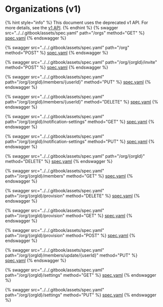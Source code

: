 # Organizations (v1)

{% hint style="info" %}
This document uses the deprecated v1 API. For more details, see the [v1 API](../v1-api-deprecated/).
{% endhint %}
{% swagger src="../../.gitbook/assets/spec.yaml" path="/orgs" method="GET" %}
[spec.yaml](../../.gitbook/assets/spec.yaml)
{% endswagger %}

{% swagger src="../../.gitbook/assets/spec.yaml" path="/org" method="POST" %}
[spec.yaml](../../.gitbook/assets/spec.yaml)
{% endswagger %}

{% swagger src="../../.gitbook/assets/spec.yaml" path="/org/{orgId}/invite" method="POST" %}
[spec.yaml](../../.gitbook/assets/spec.yaml)
{% endswagger %}

{% swagger src="../../.gitbook/assets/spec.yaml" path="/org/{orgId}/members/{userId}" method="PUT" %}
[spec.yaml](../../.gitbook/assets/spec.yaml)
{% endswagger %}

{% swagger src="../../.gitbook/assets/spec.yaml" path="/org/{orgId}/members/{userId}" method="DELETE" %}
[spec.yaml](../../.gitbook/assets/spec.yaml)
{% endswagger %}

{% swagger src="../../.gitbook/assets/spec.yaml" path="/org/{orgId}/notification-settings" method="GET" %}
[spec.yaml](../../.gitbook/assets/spec.yaml)
{% endswagger %}

{% swagger src="../../.gitbook/assets/spec.yaml" path="/org/{orgId}/notification-settings" method="PUT" %}
[spec.yaml](../../.gitbook/assets/spec.yaml)
{% endswagger %}

{% swagger src="../../.gitbook/assets/spec.yaml" path="/org/{orgId}" method="DELETE" %}
[spec.yaml](../../.gitbook/assets/spec.yaml)
{% endswagger %}

{% swagger src="../../.gitbook/assets/spec.yaml" path="/org/{orgId}/members" method="GET" %}
[spec.yaml](../../.gitbook/assets/spec.yaml)
{% endswagger %}

{% swagger src="../../.gitbook/assets/spec.yaml" path="/org/{orgId}/provision" method="DELETE" %}
[spec.yaml](../../.gitbook/assets/spec.yaml)
{% endswagger %}

{% swagger src="../../.gitbook/assets/spec.yaml" path="/org/{orgId}/provision" method="GET" %}
[spec.yaml](../../.gitbook/assets/spec.yaml)
{% endswagger %}

{% swagger src="../../.gitbook/assets/spec.yaml" path="/org/{orgId}/provision" method="POST" %}
[spec.yaml](../../.gitbook/assets/spec.yaml)
{% endswagger %}

{% swagger src="../../.gitbook/assets/spec.yaml" path="/org/{orgId}/members/update/{userId}" method="PUT" %}
[spec.yaml](../../.gitbook/assets/spec.yaml)
{% endswagger %}

{% swagger src="../../.gitbook/assets/spec.yaml" path="/org/{orgId}/settings" method="GET" %}
[spec.yaml](../../.gitbook/assets/spec.yaml)
{% endswagger %}

{% swagger src="../../.gitbook/assets/spec.yaml" path="/org/{orgId}/settings" method="PUT" %}
[spec.yaml](../../.gitbook/assets/spec.yaml)
{% endswagger %}
